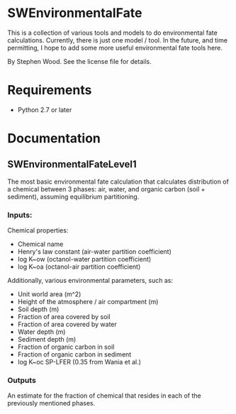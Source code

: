 # SWEnvironmentalFate
This is a collection of various tools and models to do environmental fate calculations. Currently, there is just one model / tool. In the future, and time permitting, I hope to add some more useful environmental fate tools here.

By Stephen Wood. See the license file for details.

# Requirements
- Python 2.7 or later

# Documentation

## SWEnvironmentalFateLevel1
The most basic environmental fate calculation that calculates distribution of a chemical between 3 phases: air, water, and organic carbon (soil + sediment), assuming equilibrium partitioning.

### Inputs:

Chemical properties:

- Chemical name
- Henry's law constant (air-water partition coefficient)
- log K~ow (octanol-water partition coefficient)
- log K~oa (octanol-air partition coefficient)

Additionally, various environmental parameters, such as:

- Unit world area (m^2)
- Height of the atmosphere / air compartment (m)
- Soil depth (m)
- Fraction of area covered by soil
- Fraction of area covered by water
- Water depth (m)
- Sediment depth (m)
- Fraction of organic carbon in soil
- Fraction of organic carbon in sediment
- log K~oc SP-LFER (0.35 from Wania et al.)

### Outputs
An estimate for the fraction of chemical that resides in each of the previously mentioned phases.